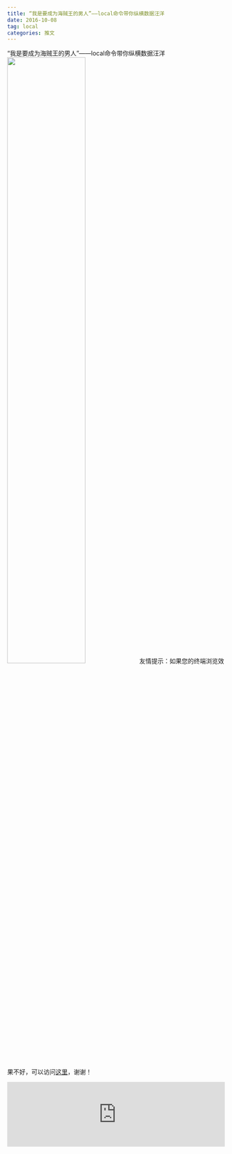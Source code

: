 ```yaml
---
title: “我是要成为海贼王的男人”——local命令带你纵横数据汪洋
date: 2016-10-08
tag: local
categories: 推文
---
```

“我是要成为海贼王的男人”——local命令带你纵横数据汪洋
<img src="http://mmbiz.qpic.cn/mmbiz_jpg/ACviaWTBFxhbAfCeibTiaClBtbQOkyibg6mRWwibTsFA9cRHcpOMj6AvicUDt2WJ9wsx62N4Hcu0S2ibSiaclBGVha9wuA/0?wx_fmt.jpeg" style="width: 60%; height: auto;"/><!--more-->
友情提示：如果您的终端浏览效果不好，可以访问[这里](https://stata-club.github.io/stata_article/2016-10-08.html)，谢谢！
<iframe src="https://stata-club.github.io/stata_article/2016-10-08.html" id="iframepage" frameborder="0" scrolling="no" marginheight="0" marginwidth="0" width="100%" onLoad="iFrameHeight()"></iframe>
<script type="text/javascript" language="javascript">
function iFrameHeight() {
var ifm= document.getElementById("iframepage");
var subWeb = document.frames ? document.frames["iframepage"].document : ifm.contentDocument;   
if(ifm != null && subWeb != null) {
 ifm.height = subWeb.body.scrollHeight;
} 
} 
</script> 